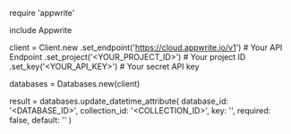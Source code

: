 require 'appwrite'

include Appwrite

client = Client.new
    .set_endpoint('https://cloud.appwrite.io/v1') # Your API Endpoint
    .set_project('<YOUR_PROJECT_ID>') # Your project ID
    .set_key('<YOUR_API_KEY>') # Your secret API key

databases = Databases.new(client)

result = databases.update_datetime_attribute(
    database_id: '<DATABASE_ID>',
    collection_id: '<COLLECTION_ID>',
    key: '',
    required: false,
    default: ''
)
